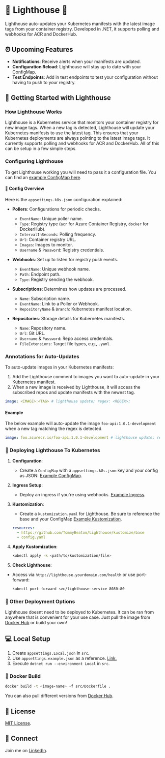 # 🌟 Lighthouse 🌟

Lighthouse auto-updates your Kubernetes manifests with the latest image tags from your container registry. Developed in .NET, it supports polling and webhooks for ACR and DockerHub.

## ⏰ Upcoming Features

- **Notifications**: Receive alerts when your manifests are updated.
- **Configuration Reload**: Lighthouse will stay up to date with your ConfigMap.
- **Test Endpoints**: Add in test endpoints to test your configuration without having to push to your registry.

## 🚏 Getting Started with Lighthouse

### How Lighthouse Works
Lighthouse is a Kubernetes service that monitors your container registry for new image tags.
When a new tag is detected, Lighthouse will update your Kubernetes manifests to use the latest tag.
This ensures that your Kubernetes deployments are always pointing to the latest image tags.
It currently supports polling and webhooks for ACR and DockerHub. All of this can be setup in a few simple steps.

### Configuring Lighthouse
To get Lighthouse working you will need to pass it a configuration file. You can find an [example ConfigMap here](https://github.com/TommyBeaton/Lighthouse/blob/main/kustomize/example/config.yaml).
#### 📝 Config Overview

Here is the `appsettings.k8s.json` configuration explained:

- **Pollers**: Configurations for periodic checks.
    - `EventName`: Unique poller name.
    - `Type`: Registry type (`acr` for Azure Container Registry, `docker` for DockerHub).
    - `IntervalInSeconds`: Polling frequency.
    - `Url`: Container registry URL.
    - `Images`: Images to monitor.
    - `Username` & `Password`: Registry credentials.

- **Webhooks**: Set up to listen for registry push events.
    - `EventName`: Unique webhook name.
    - `Path`: Endpoint path.
    - `Type`: Registry sending the webhook.

- **Subscriptions**: Determines how updates are processed.
    - `Name`: Subscription name.
    - `EventName`: Link to a Poller or Webhook.
    - `RepositoryName` & `Branch`: Kubernetes manifest location.

- **Repositories**: Storage details for Kubernetes manifests.
    - `Name`: Repository name.
    - `Url`: Git URL.
    - `Username` & `Password`: Repo access credentials.
    - `FileExtensions`: Target file types, e.g., `.yaml`.


### Annotations for Auto-Updates

To auto-update images in your Kubernetes manifests:
1. Add the Lighthouse comment to images you want to auto-update in your Kubernetes manifest.
2. When a new image is received by Lighthouse, it will access the subscribed repos and update manifests with the newest tag.
```yaml
image: <IMAGE>:<TAG> # lighthouse update; regex: <REGEX>;
```

#### Example
The below example will auto-update the image `foo-api:1.0.1-development` when a new tag matching the regex is detected.

```yaml
image: foo.azurecr.io/foo-api:1.0.1-development # lighthouse update; regex: .*dev*.;
```

### 🚀 Deploying Lighthouse To Kubernetes

1. **Configuration**:
    - Create a `ConfigMap` with a `appsettings.k8s.json` key and your config as JSON. [Example ConfigMap](https://github.com/TommyBeaton/Lighthouse/blob/main/kustomize/example/config.yaml).

2. **Ingress Setup**:
    - Deploy an ingress if you're using webhooks. [Example Ingress](https://github.com/TommyBeaton/Lighthouse/blob/main/kustomize/example/ingress.yaml).

3. **Kustomization**:
    - Create a `kustomization.yaml` for Lighthouse. Be sure to reference the base and your ConfigMap  [Example Kustomization](https://github.com/TommyBeaton/Lighthouse/blob/main/kustomize/example/kustomization.yaml).
    ```yaml
    resources:
      - https://github.com/TommyBeaton/Lighthouse/kustomize/base
      - config.yaml
    ```

4. **Apply Kustomization**:
    ```bash
    kubectl apply -k <path/to/kustomization/file>
    ```

5. **Check Lighthouse**:
- Access via `http://lighthouse.yourdomain.com/health` or use port-forward:
    ```bash
    kubectl port-forward svc/lighthouse-service 8080:80 
    ```
### 🚀 Other Deployment Options
Lighthouse doesnt need to be deployed to Kubernetes. It can be ran from anywhere that is convenient for your use case. Just pull the image from [Docker Hub](https://hub.docker.com/r/tommybeaton/lighthouse) or build your own!

## 💻 Local Setup

1. Create `appsettings.Local.json` in `src`.
2. Use `appsettings.example.json` as a reference. [Link.](https://github.com/TommyBeaton/Lighthouse/blob/main/src/appsettings.example.json)
3. Execute `dotnet run --environment Local` in `src`.

### 🐳 Docker Build

```bash
docker build -t <image-name> -f src/Dockerfile .
```
You can also pull different versions from [Docker Hub](https://hub.docker.com/r/tommybeaton/lighthouse).

## 📜 License

[MIT License](https://choosealicense.com/licenses/mit/).

## 🤝 Connect

Join me on [LinkedIn](https://www.linkedin.com/in/tommy-beaton/).
